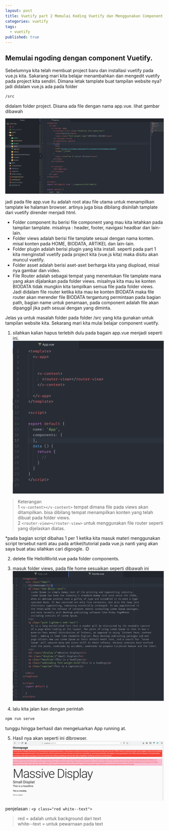 ```yaml
---
layout: post
title: Vuetify part 2 Memulai Koding Vuetify dan Menggunakan Component Text dan Color
categories: vuetify
tags:
  - vuetify
published: true
---
```

## Memulai ngoding dengan component Vuetify.

Sebelumnya kita telah membuat project baru dan installasi vuetify pada vue.js kita.
Sakarang mari kita belajar menambahkan dan mengedit vuetify pada project kita sendiri.
Dimana letak tamplate buat tampilan website nya? jadi didalam vue.js ada pada folder 
```html
/src 
```
didalam folder project. Disana ada file dengan nama app.vue. lihat gambar dibawah

![DeepinScreenshot_select-area_20190312164123.png](https://raw.githubusercontent.com/akhmadsyarif04/blog/gh-pages/_posts/DeepinScreenshot_select-area_20190312164123.png)

jadi pada file app.vue itu adalah root atau file utama untuk menampilkan tamplate ke halaman browser. artinya juga bisa dibilang disinilah tamplate dari vuetify dirender menjadi html.

- Folder component itu berisi file component yang mau kita letahkan pada tampilan tamplate. misalnya : header, footer, navigasi headbar dan lain-lain.  
- Folder views adalah berisi file tamplate sesuai dengan nama konten. misal konten pada HOME, BIODATA, ARTIKEL dan lain-lain.  
- Folder plugin adalah berisi plugin yang kita install. seperti pada part 1 kita menginstall vuetify pada project kita (vue.js kita) maka disitu akan muncul vuetify.
- Folder asset adalah berisi aset-aset berharga kita yang diupload, misal nya gambar dan video.
- File Router adalah sebagai tempat yang menentukan file tamplate mana yang akan dijalankan pada folder views. misalnya kita mau ke konten BIODATA tidak mungkin kita tampilkan semua file pada folder views. Jadi didalam file router ketika kita mau ke konten BIODATA maka file router akan merender file BIODATA tergantung permintaan pada bagian path, bagian name untuk penamaan, pada component adalah file akan dipanggil jika path sesuai dengan yang diminta.

Jelas ya untuk masalah folder pada folder /src yang kita gunakan untuk tampilan website kita. 
Sekarang mari kita mulai belajar component vuetify.

1. silahkan kalian hapus terlebih dulu pada bagain app.vue menjadi seperti ini.
![DeepinScreenshot_select-area_20190312170737.png](https://raw.githubusercontent.com/akhmadsyarif04/blog/gh-pages/_posts/DeepinScreenshot_select-area_20190312170737.png)

> Keterangan  
1  ```<v-content></v-content>``` tempat dimana file pada views akan ditampilkan. bisa dibilang tempat menampilkan konten yang telah dibuat pada folder views.  
2 ```<router-view></router-view>``` untuk menggunakan file router seperti yang dijelaskan diatas.

*pada bagian script dibahas 1 per 1 ketika kita masuk materi menggunakan script tersebut nanti atau pada artikel/tutorial pada vue.js nanti yang akan saya buat atau silahkan cari digoogle. :D


2. delete file HelloWorld.vue pada folder components.
3. masuk folder views, pada file home sesuaikan seperti dibawah ini
![DeepinScreenshot_select-area_20190312172358.png](https://raw.githubusercontent.com/akhmadsyarif04/blog/gh-pages/_posts/DeepinScreenshot_select-area_20190312172358.png)

4. lalu kita jalan kan dengan perintah 
```html
npm run serve
```
tunggu hingga berhasil dan mengeluarkan App running at. 

5. Hasil nya akan seperti ini dibrowser.
![DeepinScreenshot_select-area_20190312172602.png](https://raw.githubusercontent.com/akhmadsyarif04/blog/gh-pages/_posts/DeepinScreenshot_select-area_20190312172602.png)

penjelasan : 
``` <p class="red white--text"> ``` 
> red = adalah untuk background dari text  
white--text = untuk pewarnaan pada text
